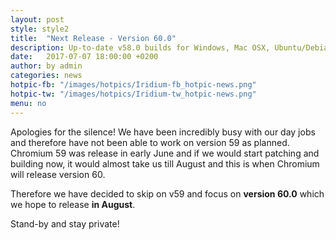```yaml
---
layout: post
style: style2
title:  "Next Release - Version 60.0"
description: Up-to-date v58.0 builds for Windows, Mac OSX, Ubuntu/Debian, openSUSE and Fedora as well as Red Hat Enterprise Linux now available!
date:   2017-07-07 18:00:00 +0200
author:	by admin
categories: news
hotpic-fb: "/images/hotpics/Iridium-fb_hotpic-news.png"
hotpic-tw: "/images/hotpics/Iridium-tw_hotpic-news.png"
menu: no
---
```


Apologies for the silence!
We have been incredibly busy with our day jobs and therefore have not been able to work on version 59 as planned.
Chromium 59 was release in early June and if we would start patching and building now, it would almost take us till August and this is when Chromium will release version 60.

Therefore we have decided to skip on v59 and focus on **version 60.0** which we hope to release **in August**.

Stand-by and stay private!